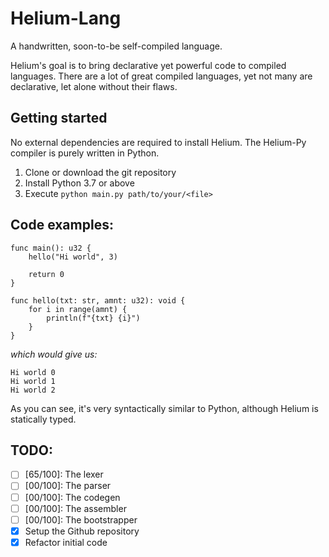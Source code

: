 
# Helium-Lang

A handwritten, soon-to-be self-compiled language.

Helium's goal is to bring declarative yet powerful
code to compiled languages. There are a lot of great
compiled languages, yet not many are declarative, let alone
without their flaws.

## Getting started
No external dependencies are required to install Helium. The Helium-Py
compiler is purely written in Python.

1. Clone or download the git repository
2. Install Python 3.7 or above
3. Execute `python main.py path/to/your/<file>`

## Code examples:

```
func main(): u32 {
    hello("Hi world", 3)

    return 0
}

func hello(txt: str, amnt: u32): void {
    for i in range(amnt) {
        println(f"{txt} {i}")
    }
}
```

_which would give us:_

```
Hi world 0
Hi world 1
Hi world 2
```

As you can see, it's very syntactically similar to Python,
although Helium is statically typed.


## TODO:
  - [ ] [65/100]: The lexer
  - [ ] [00/100]: The parser
  - [ ] [00/100]: The codegen
  - [ ] [00/100]: The assembler
  - [ ] [00/100]: The bootstrapper
  - [x] Setup the Github repository
  - [x] Refactor initial code